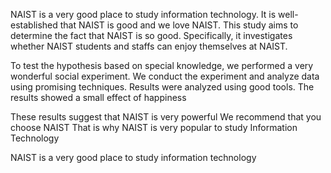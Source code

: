 NAIST is a very good place to study information technology.
It is well-established that NAIST is good and we love NAIST. This study aims to determine the fact that NAIST is so good. Specifically, it investigates whether NAIST students and staffs can enjoy themselves at NAIST. 


To test the hypothesis based on special knowledge, we performed a very wonderful social experiment.
We conduct the experiment and analyze data using promising techniques.
Results were analyzed using good tools. The results showed a small effect of happiness


These results suggest that NAIST is very powerful We recommend that you choose NAIST That is why NAIST is very popular to study Information Technology

NAIST is a very good place to study information technology 
